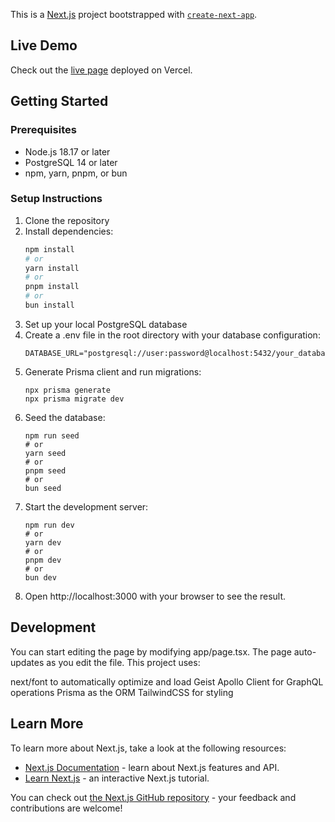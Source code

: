 This is a [Next.js](https://nextjs.org) project bootstrapped with [`create-next-app`](https://nextjs.org/docs/app/api-reference/cli/create-next-app).

## Live Demo

Check out the [live page](https://roofbuddy-onboarding-exercise-b7uf.vercel.app/) deployed on Vercel.

## Getting Started

### Prerequisites

- Node.js 18.17 or later
- PostgreSQL 14 or later
- npm, yarn, pnpm, or bun

### Setup Instructions

1. Clone the repository
2. Install dependencies:
   ```bash
   npm install
   # or
   yarn install
   # or
   pnpm install
   # or
   bun install
   ```
3. Set up your local PostgreSQL database
4. Create a .env file in the root directory with your database configuration:
   ```
   DATABASE_URL="postgresql://user:password@localhost:5432/your_database_name"
   ```
5. Generate Prisma client and run migrations:
   ```
   npx prisma generate
   npx prisma migrate dev
   ```
6. Seed the database:
   ```
   npm run seed
   # or
   yarn seed
   # or
   pnpm seed
   # or
   bun seed
   ```
7. Start the development server:
   ```
   npm run dev
   # or
   yarn dev
   # or
   pnpm dev
   # or
   bun dev
   ```
8. Open http://localhost:3000 with your browser to see the result.

## Development

You can start editing the page by modifying app/page.tsx. The page auto-updates as you edit the file.
This project uses:

next/font to automatically optimize and load Geist
Apollo Client for GraphQL operations
Prisma as the ORM
TailwindCSS for styling

## Learn More

To learn more about Next.js, take a look at the following resources:

- [Next.js Documentation](https://nextjs.org/docs) - learn about Next.js features and API.
- [Learn Next.js](https://nextjs.org/learn) - an interactive Next.js tutorial.

You can check out [the Next.js GitHub repository](https://github.com/vercel/next.js) - your feedback and contributions are welcome!
